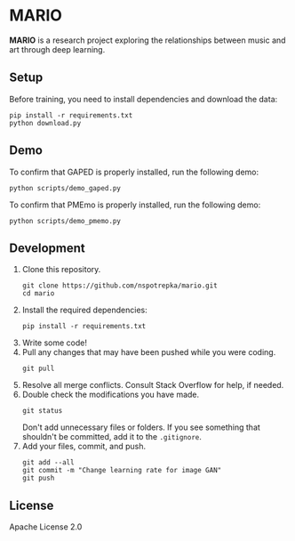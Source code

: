# MARIO

**MARIO** is a research project exploring the relationships between music and
art through deep learning.

## Setup

Before training, you need to install dependencies and download the data:
```
pip install -r requirements.txt
python download.py
```

## Demo

To confirm that GAPED is properly installed, run the following demo:
```
python scripts/demo_gaped.py
```

To confirm that PMEmo is properly installed, run the following demo:
```
python scripts/demo_pmemo.py
```

## Development

1. Clone this repository.
    ```
    git clone https://github.com/nspotrepka/mario.git
    cd mario
    ```
2. Install the required dependencies:
    ```
    pip install -r requirements.txt
    ```
3. Write some code!
4. Pull any changes that may have been pushed while you were coding.
    ```
    git pull
    ```
5. Resolve all merge conflicts. Consult Stack Overflow for help, if needed.
6. Double check the modifications you have made.
    ```
    git status
    ```
    Don't add unnecessary files or folders. If you see something that shouldn't
    be committed, add it to the `.gitignore`.
7. Add your files, commit, and push.
    ```
    git add --all
    git commit -m "Change learning rate for image GAN"
    git push
    ```

## License

Apache License 2.0
